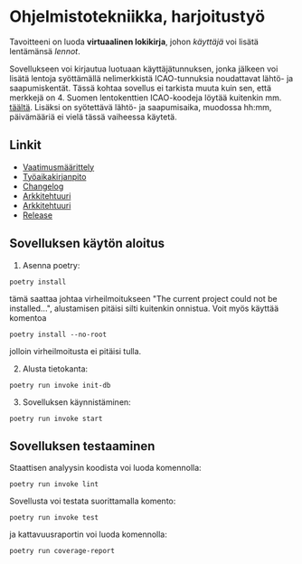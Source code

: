 # Ohjelmistotekniikka, harjoitustyö

Tavoitteeni on luoda **virtuaalinen lokikirja**, johon *käyttäjä* voi lisätä lentämänsä *lennot*.

Sovellukseen voi kirjautua luotuaan käyttäjätunnuksen, jonka jälkeen voi lisätä lentoja syöttämällä nelimerkkistä ICAO-tunnuksia noudattavat lähtö- ja saapumiskentät. Tässä kohtaa sovellus ei tarkista muuta kuin sen, että merkkejä on 4. Suomen lentokenttien ICAO-koodeja löytää kuitenkin mm. [täältä](https://fi.wikipedia.org/wiki/Suomen_lentoasemat_ja_-paikat). Lisäksi on syötettävä lähtö- ja saapumisaika, muodossa hh:mm, päivämääriä ei vielä tässä vaiheessa käytetä.

## Linkit

- [Vaatimusmäärittely](./dokumentaatio/vaatimusmaarittely.md)
- [Työaikakirjanpito](./dokumentaatio/tuntikirjanpito.md)
- [Changelog](./dokumentaatio/changelog.md)
- [Arkkitehtuuri](./dokumentaatio/arkkitehtuuri.md)
- [Arkkitehtuuri](./dokumentaatio/arkkitehtuuri.md)
- [Release](./releases/tag/viikko5)

## Sovelluksen käytön aloitus

1. Asenna poetry:

```
poetry install
```
tämä saattaa johtaa virheilmoitukseen "The current project could not be installed...", alustamisen pitäisi silti kuitenkin onnistua. Voit myös käyttää komentoa
```
poetry install --no-root
```
jolloin virheilmoitusta ei pitäisi tulla.

2. Alusta tietokanta:

```
poetry run invoke init-db
```

3. Sovelluksen käynnistäminen:

```
poetry run invoke start
```

## Sovelluksen testaaminen

Staattisen analyysin koodista voi luoda komennolla:

```
poetry run invoke lint
```

Sovellusta voi testata suorittamalla komento:

```
poetry run invoke test
```

ja kattavuusraportin voi luoda komennolla:

```
poetry run coverage-report
```
